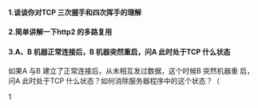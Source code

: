 #### 1.谈谈你对TCP 三次握手和四次挥手的理解

#### 2.简单讲解一下http2 的多路复用

#### 3.A、B 机器正常连接后，B 机器突然重启，问A 此时处于TCP 什么状态

如果A 与B 建立了正常连接后，从未相互发过数据，这个时候B 突然机器重
启，问A 此时处于TCP 什么状态？如何消除服务器程序中的这个状态？（

1